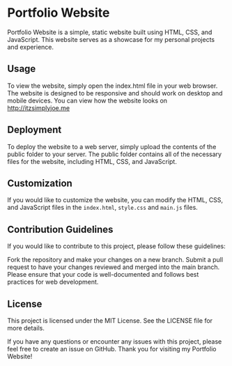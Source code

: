 # Portfolio Website
Portfolio Website is a simple, static website built using HTML, CSS, and JavaScript. This website serves as a showcase for my personal projects and experience.

## Usage
To view the website, simply open the index.html file in your web browser. The website is designed to be responsive and should work on desktop and mobile devices.
You can view how the website looks on http://itzsimplyjoe.me

## Deployment
To deploy the website to a web server, simply upload the contents of the public folder to your server. The public folder contains all of the necessary files for the website, including HTML, CSS, and JavaScript.

## Customization
If you would like to customize the website, you can modify the HTML, CSS, and JavaScript files in the `index.html`, `style.css` and `main.js` files.

## Contribution Guidelines
If you would like to contribute to this project, please follow these guidelines:

Fork the repository and make your changes on a new branch.
Submit a pull request to have your changes reviewed and merged into the main branch.
Please ensure that your code is well-documented and follows best practices for web development.
## License
This project is licensed under the MIT License. See the LICENSE file for more details.

If you have any questions or encounter any issues with this project, please feel free to create an issue on GitHub. Thank you for visiting my Portfolio Website!
